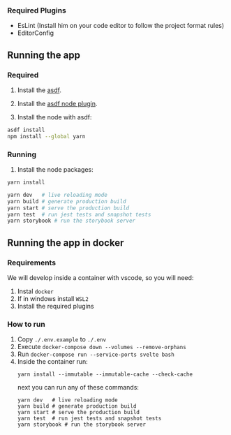 ### Required Plugins
- EsLint (Install him on your code editor to follow the project format rules)
- EditorConfig

## Running the app

### Required

1. Install the [asdf](https://asdf-vm.com/).

2. Install the [asdf node plugin](https://github.com/asdf-vm/asdf-nodejs).

3. Install the node with asdf:
```sh
asdf install
npm install --global yarn
```
### Running

1. Install the node packages:

```sh
yarn install
```

```sh
yarn dev   # live reloading mode
yarn build # generate production build
yarn start # serve the production build
yarn test  # run jest tests and snapshot tests
yarn storybook # run the storybook server
```
## Running the app in docker

### Requirements

We will develop inside a container with vscode, so you will need:

1. Instal `docker`
2. If in windows install `WSL2`
3. Install the required plugins

### How to run

1. Copy `./.env.example` to `./.env`
2. Execute `docker-compose down --volumes --remove-orphans`
3. Run `docker-compose run --service-ports svelte bash`
4. Inside the container run:
    ```
    yarn install --immutable --immutable-cache --check-cache
    ```
    next you can run any of these commands:
    ```
    yarn dev   # live reloading mode
    yarn build # generate production build
    yarn start # serve the production build
    yarn test  # run jest tests and snapshot tests
    yarn storybook # run the storybook server
    ```
